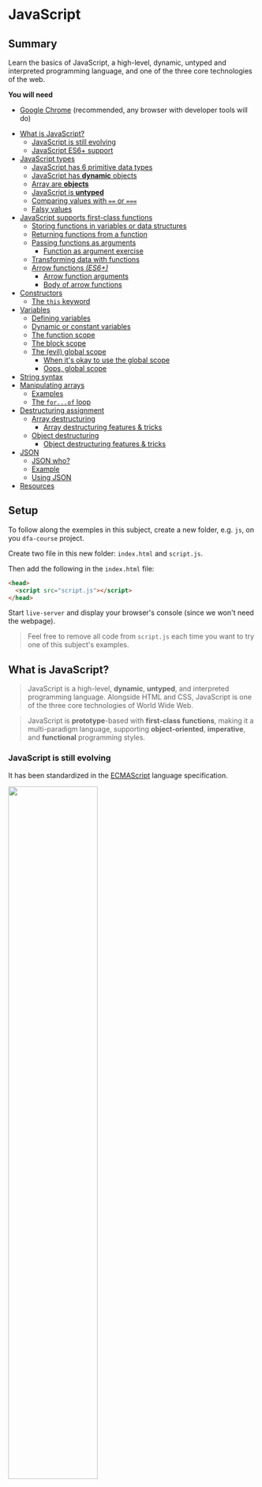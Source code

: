 # JavaScript

<!-- slide-front-matter class: center, middle -->

## Summary

<runkit global enabled='false'></runkit>

Learn the basics of JavaScript, a high-level, dynamic, untyped and interpreted programming language,
and one of the three core technologies of the web.

<!-- slide-include ../../BANNER.md -->

**You will need**

- [Google Chrome][chrome] (recommended, any browser with developer tools will do)

<!-- START doctoc generated TOC please keep comment here to allow auto update -->
<!-- DON'T EDIT THIS SECTION, INSTEAD RE-RUN doctoc TO UPDATE -->

- [What is JavaScript?](#what-is-javascript)
  - [JavaScript is still evolving](#javascript-is-still-evolving)
  - [JavaScript ES6+ support](#javascript-es6-support)
- [JavaScript types](#javascript-types)
  - [JavaScript has 6 primitive data types](#javascript-has-6-primitive-data-types)
  - [JavaScript has **dynamic** objects](#javascript-has-dynamic-objects)
  - [Array are **objects**](#array-are-objects)
  - [JavaScript is **untyped**](#javascript-is-untyped)
  - [Comparing values with `==` or `===`](#comparing-values-with--or-)
  - [Falsy values](#falsy-values)
- [JavaScript supports first-class functions](#javascript-supports-first-class-functions)
  - [Storing functions in variables or data structures](#storing-functions-in-variables-or-data-structures)
  - [Returning functions from a function](#returning-functions-from-a-function)
  - [Passing functions as arguments](#passing-functions-as-arguments)
    - [Function as argument exercise](#function-as-argument-exercise)
  - [Transforming data with functions](#transforming-data-with-functions)
  - [Arrow functions _(ES6+)_](#arrow-functions-es6)
    - [Arrow function arguments](#arrow-function-arguments)
    - [Body of arrow functions](#body-of-arrow-functions)
- [Constructors](#constructors)
  - [The `this` keyword](#the-this-keyword)
- [Variables](#variables)
  - [Defining variables](#defining-variables)
  - [Dynamic or constant variables](#dynamic-or-constant-variables)
  - [The function scope](#the-function-scope)
  - [The block scope](#the-block-scope)
  - [The (evil) global scope](#the-evil-global-scope)
    - [When it's okay to use the global scope](#when-its-okay-to-use-the-global-scope)
    - [Oops, global scope](#oops-global-scope)
- [String syntax](#string-syntax)
- [Manipulating arrays](#manipulating-arrays)
  - [Examples](#examples)
  - [The `for...of` loop](#the-forof-loop)
- [Destructuring assignment](#destructuring-assignment)
  - [Array destructuring](#array-destructuring)
    - [Array destructuring features & tricks](#array-destructuring-features--tricks)
  - [Object destructuring](#object-destructuring)
    - [Object destructuring features & tricks](#object-destructuring-features--tricks)
- [JSON](#json)
  - [JSON who?](#json-who)
  - [Example](#example)
  - [Using JSON](#using-json)
- [Resources](#resources)

<!-- END doctoc generated TOC please keep comment here to allow auto update -->

## Setup

To follow along the exemples in this subject, create a new folder, e.g. `js`, on you `dfa-course` project.

Create two file in this new folder: `index.html` and `script.js`.

Then add the following in the `index.html` file:

```html
<head>
  <script src="script.js"></script>
</head>
```
Start `live-server` and display your browser's console (since we won't need the webpage).

> Feel free to remove all code from `script.js` each time you want to try one of this subject's examples.

## What is JavaScript?

<!-- slide-front-matter class: center, middle -->

> JavaScript is a high-level, **dynamic**, **untyped**, and interpreted programming language.
> Alongside HTML and CSS, JavaScript is one of the three core technologies of World Wide Web.

> JavaScript is **prototype**-based with **first-class functions**, making it a multi-paradigm language, supporting **object-oriented**, **imperative**, and **functional** programming styles.

### JavaScript is still evolving

It has been standardized in the [ECMAScript][es] language specification.

<p class="center"><img src='images/timeline.png' width='60%' /></p>

- [**ECMAScript 2015** (also known as ECMAScript 6 or ES6)][es6] added an enormous amount of new (drastic) features : iterators and for/of loops, Python-style [generators][js-generators] and generator expressions, [arrow functions][js-arrow-functions], binary data, typed arrays, collections (maps, sets and weak maps), [promises][js-promise], number and math enhancements, reflection, and [proxies][js-proxy].
  > Since this huge release, it has been decided to make smaller and more frequent releases
- [**ECMAScript 2017** (ES8)][es8] added [async/await functions][js-async] and [shared memory and atomics][js-shared-memory].
- [**ECMAScript 2018** (ES9)][es9] added [asynchronous iteration][js-async-iteration] and more.
- And so on...

### JavaScript ES6+ support

Many features of ES6 are **supported by [the majority of modern browsers][caniuse-es6]**.

This means that you could use them directly in JavaScript code running in the **browser**.

If your user base might not have **up-to-date browsers** or ones that do not support those features, you should stick to **ES5** or use a JavaScript compiler like [Babel][babel] or a module bundler like [Webpack][webpack]
to turn your ES6+ code into compatible ES5 code before releasing it.

In server-side code running with the latest **Node.js** versions,
all **ES6+** features are supported except for [imports][js-imports].

> JavaScript examples in this course will use ES6 features when applicable

## JavaScript types

<!-- slide-front-matter class: center, middle -->

### JavaScript has 6 primitive data types

<!-- slide-column 70 -->

```js
let aString = "HEIG-VD";
let aNumber = 3.12;
let aBoolean = true;
let nullValue = null;
let undefinedValue;
let aSymbol = Symbol("foo");

console.log(typeof aString); // "string"
console.log(typeof aNumber); // "number"
console.log(typeof aBoolean); // "boolean"
console.log(typeof nullValue); // "object"
console.log(typeof undefinedValue); // "undefined"
console.log(typeof aSymbol); // "symbol"

// There is no integer type
console.log(Number.isInteger(aNumber)); // false
console.log(typeof 4); // "number"
console.log(Number.isInteger(4)); // true

// Symbols are unique identifiers
console.log(Symbol("foo") == aSymbol); // false
```

<!-- slide-column 30 -->

The types are:

- String
- Number
- Boolean
- Null
- Undefined
- Symbol (**ES6**)

<!-- slide-column 100 -->

> Note that `null` is a type, but `typeof null === object`.
> This is a [remnant][js-typeof-null] from the first version of JavaScript.

### JavaScript has **dynamic** objects

<!-- slide-column 60 -->

```js
// Let's create an object
let person = {
  firstName: "John",
  lastName: "Doe",
};

// We can dynamically add properties
person.gender = "male";

let property = "zip";
person[property] = 1446;

// And delete them
delete person.firstName;

// And list them
for (const key in person) {
  console.log(key + ": " + person[key]);
}
```

```txt
lastName: John
gender: male
zip: 1446
```

<!-- slide-column 40 -->

Objects have **no class**, they are **dynamic bags** of properties.

Every object has a **different list of properties**.

### Array are **objects**

They are list-like objects with numeric keys.

```js
// Let's create an array
let fruits = ["apple", "pear"];

console.log(typeof fruits); // "object"

// Iterate over it
for (let i = 0; i < fruits.length; i++) {
  console.log("fruit " + i + " is " + fruits[i]);
}

// fruit 0 is apple
// fruit 1 is banana
```

We'll learn more about arrays later.

### JavaScript is **untyped**

Values have a type, but **variables don't**.
When you declare a variable, you don't specify a type.

```js
let aVariable = "aString";
console.log(typeof aVariable); // "string"

aVariable = 3.12;
console.log(typeof aVariable); // "number"

aVariable = true;
console.log(typeof aVariable); // "boolean"

aVariable = [1, 2, 3];
console.log(typeof aVariable); // "object"

aVariable = {
  aProperty: "aValue",
};
console.log(typeof aVariable); // "object"
```

The type can **change** over time.

### Comparing values with `==` or `===`

The `==` operator **loosely** compares values for equality:

```js
console.log(1 == true); // true
console.log(2.3 == "2.3"); // true
console.log(false == []); // true
```

The `===` operator **strictly** compares for equality:

```js
console.log(1 === true); // false
console.log(2.3 === "2.3"); // false
console.log(false === []); // false
console.log(42 === 42); // true
```

### Falsy values

The following values all **evaluate to false**: `false`, `0`, `""`, `null`, `undefined`, `NaN`.

```js
if (0) {
  console.log("Zero is truthy");
} else {
  console.log("Zero is falsy"); // "Zero is falsy"
}
```

This can cause weird bugs sometimes:

```js
let countdown = "";
if (countdown == 0) {
  console.log("We are done"); // "We are done"
} else {
  console.log("We are not done");
}
```

Therefore, it's recommended to always use the triple-equal `===` operator for equality comparisons.

## JavaScript supports first-class functions

<!-- slide-front-matter class: center, middle -->

> "A programming language is said to have [first-class functions][first-class-functions] if it treats functions as first-class citizens.

> Specifically, this means the language supports **passing functions as arguments** to other functions, **returning them** as the values from other functions, and **assigning them to variables** or **storing them in data structures**."

### Storing functions in variables or data structures

A JavaScript function isn't a special construct linked to a class like in Java.
It can be stored in variables like any other value.

```js
// Store a function in a variable
let hello = function (name) {
  console.log("Hello " + name + "!");
};

// The hello variable now holds a function
console.log(typeof hello); // "function"

// You can call it
hello("World"); // "Hello World!"

// Store a function as an object's property
let anObject = {
  aProperty: function () {
    return 42;
  },
};

// That property now holds a function as its value
console.log(typeof anObject.aProperty); // "function"

let value = anObject.aProperty();
console.log(value); // 42
```

### Returning functions from a function

```js
// Let's define a function that returns a function
function makeSquareFunction() {
  return function (n) {
    return n * n;
  };
}

// By calling it, we get a function
let square = makeSquareFunction();
console.log(typeof square); // "function"

let result = square(5);
console.log(result); // 25
```

<!-- <runkit except='1'></runkit> -->

Note that functions can be **anonymous** (i.e. they have no name),
like the function returned from `makeSquareFunction`:

```js
return function (n) {
  return n * n;
};
```

### Passing functions as arguments

A function can take another function as an argument.

```js
function hello(name) {
  console.log("Hello " + name + "!");
}

function callIt(func) {
  func("World");
}

callIt(hello); // "Hello World!"
```

#### Function as argument exercise

Copy the following code in your `script.js` file and try to **implement it**:

```js
// Let's define a couple of arithmetic function
function add(a, b) {
  return a + b;
}
function multiply(a, b) {
  return a * b;
}

// Give me some arguments and implement me!
function compute(/* TODO */) {
  // TODO
}

// Call compute with "add"
let value = compute(2, 4, add);
console.log(value);

// Call compute with "multiply"
value = compute(2, 4, multiply);
console.log(value);
```

<!-- slide-column -->
**Current result**

```
undefined
undefined
```
<!-- slide-column -->
**Expected result**

```
6
8
```

<!-- Open the **RunKit** and try to **implement it**! -->

### Transforming data with functions

These properties of functions enable powerful [**functional programming**][func-prog] patterns:

```js
// Define an array of people objects
let people = [
  { firstName: "John", lastName: "Doe" },
  { firstName: "John", lastName: "Smith" },
  { firstName: "Deborah", lastName: "Smith" },
];

// Define a function that takes a person and returns their last name
function getName(person) {
  return person.lastName;
}

// The "map" function of arrays returns an array of the same size,
// but with each element "mapped" or "transformed" using the provided
// function
let lastNames = people.map(getName);

// We transformed an array of people into an array of last names
console.log(lastNames); // [ "Doe", "Smith", "Smith" ]
```

### Arrow functions _(ES6+)_

<runkit disabled></runkit>

While seaching for examples on the web, you will stumble upon a strange syntax:

```js
let divideFunc = (nb1, nb2) => nb1 / nb2;
```

You are facing the **ES6** syntax for functions called **arrow functions**.
The example above is (mostly) equivalent to writing:

```js
let divideFunc = function (nb1, nb2) {
  return nb1 / nb2;
};
```

#### Arrow function arguments

<runkit except='0,1'></runkit>

Let's see how an arrow function is written:

```js
`(nb1, nb2)` => nb1 / nb2
```

The part left of the `=>` represents the **function's arguments**.

If your function has **only one** argument, you can **omit** the parentheses:

```js
let squareroot = `number` => Math.sqrt(number);
```

But if your function has **no arguments**, you **MUST** add **empty parentheses**:

```js
// No argument
let callback = `()` => console.log("Timeout finished");
setTimeout(callback, 1000);
```

> As a rule of thumb, you should always use brackets.

#### Body of arrow functions

<runkit except='0'></runkit>

```js
(nb1, nb2) => `nb1 / nb2`;
```

The part right of the `=>` is **the body** of the function; note the absence of brackets (`{}`).

The `return` keyword is **implicit** with one-line bodies that have no brackets:

```js
// This arrow function will return the square root of the number
const squareroot = (number) => `Math.sqrt(number)`;
console.log(squareroot(4)); // 2
```

If the body has **more than one line**, you **MUST add brackets** `{}` around it (_and use the `return` keyword if necessary_):

```js
const square = (number) =>
  `{``let result = number * number;``return result;``}`;

console.log(square(5)); // 25
```

## Constructors

Though JavaScript doesn't really have classes _per se_, any function can behave like a **constructor** and create an object.

For a function to act as a constructor, you don't have to declare it differently than any other function.
All you have to do is call the function with `new` like in most object-oriented languages:

```js
function Starship() {}

let discovery = new Starship();
console.log(discovery); // {}
console.log(discovery instanceof Starship); // true
```

The `discovery` variable stores a new (and empty) object, of type `Starship`.

> Note that there's **nothing special** about this function: calling it with `new` is what makes it a constructor.
>
> It's simply a **convention** to put the first letter in uppercase.

### The `this` keyword

You can access the `this` keyword inside a function body. In this case, `this` refers to **the object that will be created** when calling this function as a **constructor** (with `new`).

You can modify this object, for example to attach it properties with values received as parameters:

```js
function Starship(name, designation) {
* this.name = name;
* this.designation = designation;
}

let discovery = new Starship("Discovery", "NCC-1031");
console.log(discovery);
// Starship {name: "Discovery", designation: "NCC-1031"}
```

> It's possible to implement class-like structures with **constructor functions** and **prototypes**.
>
> JavaScript **ES6** adds a new sytax for **classes** that looks very much like what you could find in Java, although the underlying mechanisms are still based on **prototypes**.
> But that's outside the scope of this tutorial.

## Variables

<!-- slide-front-matter class: center, middle -->

### Defining variables

<runkit disabled></runkit>

There are three ways to define a variable in JavaScript:

```js
// ES5
var aString = "foo";

// ES6
let aNumber = 42;
const aBoolean = true;
```

Note that `var` is valid whatever the ES version you're using, but `let` and `const` are only available in **ES6** and later versions.

### Dynamic or constant variables

Variables declared with `var` or `let` are dynamic.
Their value can **change** over time.

```js
var aString = "foo";
let aNumber = 24;

console.log(aString); // "foo"
console.log(aNumber); // 24

aString = "bar";
aNumber = 25;

console.log(aString); // "bar"
console.log(aNumber); // 25
```

Variables declared with `const` cannot change.
They are **constants**:

```js
const theMeaningOfLife = 42;

theMeaningOfLife = 43; // TypeError: Assignment to constant variable.
```

### The function scope

Variables declared with `var` in a function are visible **everywhere in that function**.
Note that they are **NOT block-scoped** like in most languages.

```js
function logThings(things) {
  var numberOfThings = things.length;

  for (var i = 0; i < numberOfThings; i++) {
    var thing = things[i];
    console.log(thing);
  }

  console.log("Number of things: " + numberOfThings);
  console.log("Last thing: " + thing);
  console.log("Iterator: " + i);
}

logThings(["apple", "banana", "pear"]);

// "apple"
// "banana"
// "pear"
// "Number of things: 3"
// "Last thing: pear"
// "Iterator: 3"
```

### The block scope

The `let` and `const` keywords introduced in **ES6** create **block-scoped** variables,
only visible in the block, statement or expression on which they are used.

```js
function logThings(things) {
  const numberOfThings = things.length;

  for (let i = 0; i < numberOfThings; i++) {
    let thing = things[i];
    console.log(thing);
  }

  console.log("Number of things: " + numberOfThings);
  console.log("Last thing: " + thing);
}

logThings(["apple", "banana", "pear"]);

// "apple"
// "banana"
// "pear"
// "Number of things: 3"
// ReferenceError: thing is not defined
```

**It is recommended to use them in ES6-compatible environments**.

### The (evil) global scope

Variables declared with `var` outside of any function are **global variables**, accessible anywhere.

```js
// A global variable
var name = "World";

function hello() {
  // We can use "name" even though it's not an argument
  // of the function, because it's global
  console.log("Hello " + name + "!");

  // It's a bad idea to use them because anyone can
  // change their value and mess up your program
  name = "Bob";
}

hello(); // "Hello World!"
hello(); // "Hello Bob!"
```

You should **almost never use them**.

#### When it's okay to use the global scope

In an **HTML page**, all loaded scripts share the same global scope.

In that context, ES5 libraries expose global variables so that your code can use them.
For example, jQuery provides the **`$`** global variable for easy access.

In a **Node.js script**, the global scope is limited to the file you're in, so it's okay to use it.

If you're not writing either one of those, just **don't use global variables**.

#### Oops, global scope

If you forget the `var`, `let` or `const` keyword, JavaScript will not complain.
It will simply consider the variable global.

```js
// Let's declare a global variable
var i = 42;

// And a function that logs each thing in the passed array
function logThings(things) {
  // Oops, we forgot the "var" or "let"
* for (i = 0; i < things.length; i++) {
    console.log(things[i]);
  }
}

var fruits = [ 'apple', 'banana', 'pear' ];
logThings(fruits);

// Oops, we've modified something outside of the function
console.log(i); // 3
```

Just **don't do it**.

## String syntax

<runkit disabled></runkit>

In JavaScript, you have 3 ways of declaring strings:

```js
// With single quotes: '
let string = 'I\'m your "Wurst" nightmare: ' + worstNightmare;
```

> You have to **escape all other single quotes**, and use `+` to concatenate.

```js
// With double quotes: "
let string = 'I\'m your "Wurst" nightmare: ' + worstNightmare;
```

> You have to **escape all other double quotes**, and use `+` to concatenate.

**ES6** also adds the new **template literals**:

```js
// With backticks (template literals): `
let string = \`I'm your "Wurst" nightmare: ${worstNightmare}`;
```

You have to escape all other backticks, but you can use single and double quotes without escaping.

Expressions included as `${expression}` will be evaluated then concatenated.

## Manipulating arrays

Arrays in JavaScript are objects and provide you with a [boatload of methods][array-functions] to manipulate items:

| Function     | Effect                                                                                                                    |
| :----------- | :------------------------------------------------------------------------------------------------------------------------ |
| `.forEach()` | Calls a function for every element in the array                                                                           |
| `.concat()`  | Concatenates two arrays into one, and returns this new array                                                              |
| `.find()`    | Finds the **first** element that passes a provided test function                                                          |
| `.pop()`     | Removes the **last** element, and returns it (`.shift()` does the same but for the **first** element)                     |
| `.push()`    | Adds new elements to **the end** of an array (`.unshift()` does the same but adds them to the **beginning** of the array) |
| `.slice()`   | Returns **a portion** of the array                                                                                        |
| `.reverse()` | Reverses the order of the elements in an array (**this modifies the original array**)                                     |

### Examples

`.forEach()`

```js
let crew = ["Jonathan", "T'Pol", "Trip", "Malcolm", "Sato", "Travis"];
crew.forEach(function (element, index) {
  console.log("Hello, my name is " + element + ", and I'm n°" + index);
});
```

`.find()`

```js
let ages = [3, 10, 19, 25];
let adult = ages.find(function (age) {
  return age >= 18;
});
console.log(adult); // 19
```

`.slice()`

```js
let starships = ["NX-01", "NCC-1701", "NCC-1701 D", "NCC-1764", "NCC-74656"];
// Start at position 0, included, and end before position 3, excluded.
let enterprises = starships.slice(0, 3);
console.log(enterprises); // ["NX-01", "NCC-1701", "NCC-1701 D"]
```

### The `for...of` loop

**ES6**'s `for...of` loop is a new, simpler way of **iterating over all elements** of an array:

```js
let fruits = ["apple", "pear"];

// Classic "for" loop
for (let i = 0; i < fruits.length; i++) {
  let fruit = fruits[i];
  console.log("fruit: " + fruit);
}

// Equivalent "for...of" loop
for (let fruit of fruits) {
  console.log("fruit: " + fruit);
}
```

The `for...of` loop is actually not limited to arrays:
it can iterate over any [iterable object][js-iterable] such as Map, Set, etc.

## Destructuring assignment

<!-- slide-front-matter class: center, middle -->

The destructuring assignment syntax makes it possible to **unpack values from arrays**, or **properties from objects**, into **distinct variables**.

### Array destructuring

<!-- slide-column 50 -->

Basic variable assignment.

```js
let foo = [ 'one', 'two', 'three' ];

*let [ one, two, three ] = foo;
console.log(one); // "one"
console.log(two); // "two"
console.log(three); // "three"
```

<!-- slide-column 50 -->

Equivalent without destructuring.

```js
let foo = [ 'one', 'two', 'three' ];

*let one = foo[0];
*let two = foo[1];
*let three = foo[2];
console.log(one); // "one"
console.log(two); // "two"
console.log(three); // "three"
```

<!-- slide-column 100 -->

You can also use destructuring separately from the variables' declaration:

```js
let foo = [ 'one', 'two', 'three' ];
let one, two, three;

*[ one, two, three ] = foo;
console.log(one); // "one"
console.log(two); // "two"
console.log(three); // "three"
```

#### Array destructuring features & tricks

Here's a few things you can do with array destructuring:

```js
// Default values
let a, b;
*[ a=5, b=7 ] = [ 1 ];
console.log(a); // 1
console.log(b); // 7

// Swapping variables
let c = 1;
let d = 3;
*[c, d] = [d, c];
console.log(c); // 3
console.log(d); // 1

// Ignoring values
*let [ e, f ] = [ 'foo', 'bar', 'baz' ];
console.log(e); // "foo"
console.log(f); // "bar"

// Assigning the rest to a variable
*let [ g, ...h ] = [ 1, 2, 3 ];
console.log(g); // 1
console.log(h); // [2, 3]
```

### Object destructuring

<!-- slide-column 50 -->

Basic variable assignment.

```js
let o = { p: 42, q: true };

*let { p, q } = o;
console.log(p); // 42
console.log(q); // true
```

<!-- slide-column 50 -->

Equivalent without destructuring.

```js
let o = { p: 42, q: true };

*let p = o.p;
*let q = o.q;
console.log(p); // 42
console.log(q); // true
```

<!-- slide-column 100 -->

You can also use destructuring separately from the variables' declaration
(but you have to put it within parentheses):

```js
let o = { p: 42, q: true };
let p, q;

*({ p, q } = o);
console.log(p); // 42
console.log(q); // true
```

#### Object destructuring features & tricks

Here's a few things you can do with object destructuring:

```js
// Assigning to new variable names
let o = { p: 42, q: true };

*let { p: foo, q: bar } = o;
console.log(foo); // 42
console.log(bar); // true

// Default values
*let { a = 10, b = 5 } = { a: 3 };
console.log(a); // 3
console.log(b); // 5

// Unpacking fields from function parameters
*function userId({id}) {
  return id;
}

let user = { id: 42, name: 'Bob' };
console.log('userId: ' + userId(user)); // "userId: 42"
```

## JSON

<!-- slide-front-matter class: center, middle -->

### JSON who?

[JSON][json] stands for **J**ava**S**cript **O**bject **N**otation.
It is a syntax that is used to **represent JavaScript objects** with **text**.

JSON can only describe the following types:

| Types   | Notation                                           |
| :------ | :------------------------------------------------- |
| String  | `"text"`                                           |
| Number  | `2`                                                |
| Boolean | `true`, `false`                                    |
| Null    | `null`                                             |
| Array   | `[ "value1", "value2" ]`                           |
| Object  | `{ "property1": "value1", "property2": "value2" }` |

Object properties and strings **MUST be double-quoted**.

Note that you **cannot** put a JavaScript function in a JSON object.

### Example

Here is an example of a **JavaScript object**, and its **description in JSON**:

<!-- slide-column -->

```js
let starship = {
  designation: "NX-01",
  crew: 83,
  captain: {
    firstname: "Jonathan",
    lastname: "Archer",
    activeService: true
  },
  species: [
    "human",
    "dog",
    "denobulan",
    "vulcan"
  ],
* "warp.factor": 5,
* "cloak": null
};
```

This is a JavaScript object.
You _can_ put double quotes around property names, but you don't **have to**
unless it's an **invalid identifier** (e.g. cannot use `.` in a variable name).

<!-- slide-column -->

```json
{
  "designation": "NX-01",
  "crew": 83,
  "captain": {
    "firstname": "Jonathan",
    "lastname": "Archer",
    "activeService": true
  },
  "species": ["human", "dog", "denobulan", "vulcan"],
  "warp.factor": 5,
  "cloak": null
}
```

This is JSON. The double quotes around property names are **required**.

### Using JSON

**Manually** declaring a JavaScript object in JSON (or the opposite) can be quite tedious, especially with deep, complex objects.

Fortunately, JavaScript provides the **global `JSON` object** which can do it for you.
To transform a **JavaScript object to JSON text**, use `JSON.stringify()`:

```js
let crew = {name: "T'Pol", species: "Vulcan", station: "Science Officer"};
*let crewJson = JSON.stringify(crew);
console.log(crewJson);
// "{"name":"T'Pol","species":"Vulcan","station":"Science Officer"}"
```

To do the opposite, that is create a JavaScript object from JSON text, use `JSON.parse()`:

```js
let crewJson = '{"name": "Travis", "species": "Human", "station": "Helm"}';
*let crew = JSON.parse(crewJson);
console.log(crew);
// Object {name: "Travis", species: "Human", station: "Helm"}
```

## Resources

- A re-introduction to JavaScript
  https://developer.mozilla.org/en-US/docs/Web/JavaScript/A_re-introduction_to_JavaScript
- Inheritance and the prototype chain
  https://developer.mozilla.org/en-US/docs/Web/JavaScript/Guide/Inheritance_and_the_prototype_chain
- Introduction to Object-Oriented JavaScript
  https://developer.mozilla.org/en-US/docs/Web/JavaScript/Introduction_to_Object-Oriented_JavaScript
- JavaScript objects in detail
  http://javascriptissexy.com/javascript-objects-in-detail
- Complete list of native Array methods
  https://www.w3schools.com/jsref/jsref_obj_array.asp

[caniuse-es6]: https://caniuse.com/#search=es6
[array-functions]: https://www.w3schools.com/jsref/jsref_obj_array.asp
[babel]: http://babeljs.io
[chrome]: https://www.google.com/chrome/
[es]: https://en.wikipedia.org/wiki/ECMAScript
[es6]: http://es6-features.org/
[es8]: http://2ality.com/2016/02/ecmascript-2017.html
[es9]: http://2ality.com/2017/02/ecmascript-2018.html
[es2019]: http://2ality.com/2018/02/ecmascript-2019.html
[es2020]: https://2ality.com/2019/12/ecmascript-2020.html
[ex-function-as-argument]: http://codepen.io/AlphaHydrae/pen/dNBpPv?editors=0010
[first-class-functions]: https://en.wikipedia.org/wiki/First-class_function
[func-prog]: https://en.wikipedia.org/wiki/Functional_programming
[js-arrow-functions]: https://developer.mozilla.org/en-US/docs/Web/JavaScript/Reference/Functions/Arrow_functions
[js-async]: https://developer.mozilla.org/en-US/docs/Web/JavaScript/Reference/Statements/async_function
[js-async-iteration]: http://2ality.com/2016/10/asynchronous-iteration.html
[js-destructuring-assignment]: https://developer.mozilla.org/en-US/docs/Web/JavaScript/Reference/Operators/Destructuring_assignment
[js-generators]: https://developer.mozilla.org/en-US/docs/Web/JavaScript/Guide/Iterators_and_Generators
[js-imports]: https://developer.mozilla.org/en-US/docs/Web/JavaScript/Reference/Statements/import
[js-iterable]: https://developer.mozilla.org/en-US/docs/Web/JavaScript/Reference/Iteration_protocols
[js-loops]: https://developer.mozilla.org/en-US/docs/Web/JavaScript/Guide/Loops_and_iteration
[js-promise]: https://developer.mozilla.org/en-US/docs/Web/JavaScript/Reference/Global_Objects/Promise
[js-proxy]: https://developer.mozilla.org/en-US/docs/Web/JavaScript/Reference/Global_Objects/Proxy
[js-shared-memory]: https://developer.mozilla.org/en-US/docs/Web/JavaScript/Reference/Global_Objects/SharedArrayBuffer
[js-typeof-null]: http://www.2ality.com/2013/10/typeof-null.html
[js-symbol]: https://developer.mozilla.org/en-US/docs/Glossary/Symbol
[json]: http://www.json.org/
[foreach-doc]: https://www.w3schools.com/jsref/jsref_forEach.asp
[concat-doc]: https://www.w3schools.com/jsref/jsref_concat_array.asp
[find-doc]: https://www.w3schools.com/jsref/jsref_find.asp
[pop-doc]: https://www.w3schools.com/jsref/jsref_pop.asp
[push-doc]: https://www.w3schools.com/jsref/jsref_push.asp
[slice-doc]: https://www.w3schools.com/jsref/jsref_slice_array.asp
[reverse-doc]: https://www.w3schools.com/jsref/jsref_reverse.asp
[webpack]: https://webpack.js.org/
